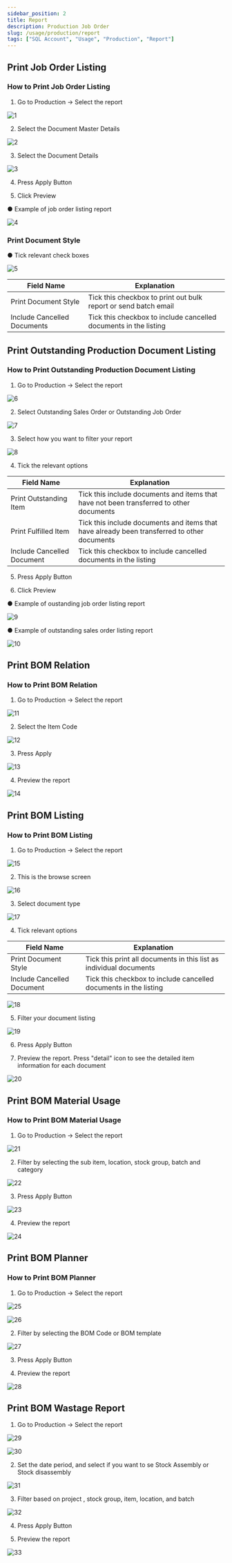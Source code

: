 ```yaml
---
sidebar_position: 2
title: Report
description: Production Job Order
slug: /usage/production/report
tags: ["SQL Account", "Usage", "Production", "Report"]
---
```


## Print Job Order Listing

### How to Print Job Order Listing

1. Go to Production -> Select the report

![1](../../../static/img/getting-started/user-guide/production/report/jj1.png)

2. Select the Document Master Details

![2](../../../static/img/getting-started/user-guide/production/report/jj2.png)

3. Select the Document Details

![3](../../../static/img/getting-started/user-guide/production/report/jj3.png)

4. Press Apply Button

5. Click Preview

● Example of job order listing report

![4](../../../static/img/getting-started/user-guide/production/report/jj4.png)

### Print Document Style

● Tick relevant check boxes

![5](../../../static/img/getting-started/user-guide/production/report/jj5.png)

|**Field Name**| **Explanation**|
|---|---|
|Print Document Style | Tick this checkbox to print out bulk report or send batch email|
|Include Cancelled Documents |  Tick this checkbox to include cancelled documents in the listing|

## Print Outstanding Production Document Listing

### How to Print Outstanding Production Document Listing

1. Go to Production -> Select the report

![6](../../../static/img/getting-started/user-guide/production/report/jj6.png)

2. Select Outstanding Sales Order or Outstanding Job Order

![7](../../../static/img/getting-started/user-guide/production/report/jj7.png)

3. Select how you want to filter your report

![8](../../../static/img/getting-started/user-guide/production/report/jj8.png)

4. Tick the relevant options

|**Field Name**| **Explanation**|
|---|---|
|Print Outstanding Item | Tick this include documents and items that have not been transferred to other documents|
|Print Fulfilled Item | Tick this include documents and items that have already been transferred to other documents|
|Include Cancelled Document | Tick this checkbox to include cancelled documents in the listing|

5. Press Apply Button

6. Click Preview

● Example of oustanding job order listing report

![9](../../../static/img/getting-started/user-guide/production/report/jj9.png)

● Example of outstanding sales order listing report

![10](../../../static/img/getting-started/user-guide/production/report/jj10.png)

## Print BOM Relation

### How to Print BOM Relation

1. Go to Production -> Select the report

![11](../../../static/img/getting-started/user-guide/production/report/jj11.png)

2. Select the Item Code

![12](../../../static/img/getting-started/user-guide/production/report/jj12.png)

3. Press Apply

![13](../../../static/img/getting-started/user-guide/production/report/jj13.png)

4. Preview the report

![14](../../../static/img/getting-started/user-guide/production/report/jj14.png)

## Print BOM Listing

### How to Print BOM Listing

1. Go to Production -> Select the report

![15](../../../static/img/getting-started/user-guide/production/report/jj15.png)

2. This is the browse screen

![16](../../../static/img/getting-started/user-guide/production/report/jj16.png)

3. Select document type

![17](../../../static/img/getting-started/user-guide/production/report/jj17.png)

4. Tick relevant options

|**Field Name** | **Explanation**|
|---|---|
|Print Document Style| Tick this print all documents in this list as individual documents|
|Include Cancelled Document | Tick this checkbox to include cancelled documents in the listing|

![18](../../../static/img/getting-started/user-guide/production/report/jj18.png)

5. Filter your document listing

![19](../../../static/img/getting-started/user-guide/production/report/jj19.png)

6. Press Apply Button

7. Preview the report. Press "detail" icon to see the detailed item information for each document

![20](../../../static/img/getting-started/user-guide/production/report/jj20.png)

## Print BOM Material Usage

### How to Print BOM Material Usage

1. Go to Production -> Select the report

![21](../../../static/img/getting-started/user-guide/production/report/jj21.png)

2. Filter by selecting the sub item, location, stock group, batch and category

![22](../../../static/img/getting-started/user-guide/production/report/jj22.png)

3. Press Apply Button

![23](../../../static/img/getting-started/user-guide/production/report/jj23.png)

4. Preview the report

![24](../../../static/img/getting-started/user-guide/production/report/jj24.png)

## Print BOM Planner

### How to Print BOM Planner

1. Go to Production -> Select the report

![25](../../../static/img/getting-started/user-guide/production/report/jj25.png)

![26](../../../static/img/getting-started/user-guide/production/report/jj26.png)

2. Filter by selecting the BOM Code or BOM template

![27](../../../static/img/getting-started/user-guide/production/report/jj27.png)

3. Press Apply Button

4. Preview the report

![28](../../../static/img/getting-started/user-guide/production/report/jj28.png)

## Print BOM Wastage Report

1. Go to Production -> Select the report

![29](../../../static/img/getting-started/user-guide/production/report/jj29.png)

![30](../../../static/img/getting-started/user-guide/production/report/jj30.png)

2. Set the date period, and select if you want to se Stock Assembly or Stock disassembly

![31](../../../static/img/getting-started/user-guide/production/report/jj31.png)

3. Filter based on project , stock group, item, location, and batch

![32](../../../static/img/getting-started/user-guide/production/report/jj32.png)

4. Press Apply Button

5. Preview the report

![33](../../../static/img/getting-started/user-guide/production/report/jj33.png)
